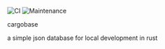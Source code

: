 ![CI](https://github.com/giuseppe-g-gelardi/cargobase/actions/workflows/rust.yml/badge.svg)
![Maintenance](https://img.shields.io/badge/maintenance-actively--developed-brightgreen.svg)

cargobase

a simple json database for local development in rust
